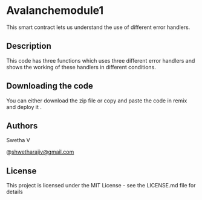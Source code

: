 # Avalanchemodule1

This smart contract lets us understand the use of different error handlers.

## Description

This code has three functions which uses three different error handlers and shows the working of these handlers in different conditions.

## Downloading the code

You can either download the zip file or copy and paste the code in remix and deploy it .

## Authors

Swetha V

@shwetharajiv@gmail.com

## License

This project is licensed under the MIT License - see the LICENSE.md file for details
